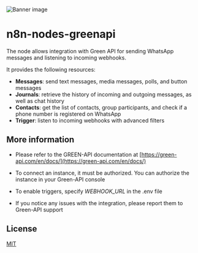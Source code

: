 ![Banner image](https://user-images.githubusercontent.com/10284570/173569848-c624317f-42b1-45a6-ab09-f0ea3c247648.png)

# n8n-nodes-greenapi

The node allows integration with Green API for sending WhatsApp messages and listening to incoming webhooks.

It provides the following resources:

- **Messages**: send text messages, media messages, polls, and button messages  
- **Journals**: retrieve the history of incoming and outgoing messages, as well as chat history  
- **Contacts**: get the list of contacts, group participants, and check if a phone number is registered on WhatsApp  
- **Trigger**: listen to incoming webhooks with advanced filters  

## More information

- Please refer to the GREEN-API documentation at [https://green-api.com/en/docs/](https://green-api.com/en/docs/)

- To connect an instance, it must be authorized. You can authorize the instance in your Green-API console

- To enable triggers, specify *WEBHOOK_URL* in the .env file

- If you notice any issues with the integration, please report them to Green-API support

## License

[MIT](https://github.com/n8n-io/n8n-nodes-starter/blob/master/LICENSE.md)
